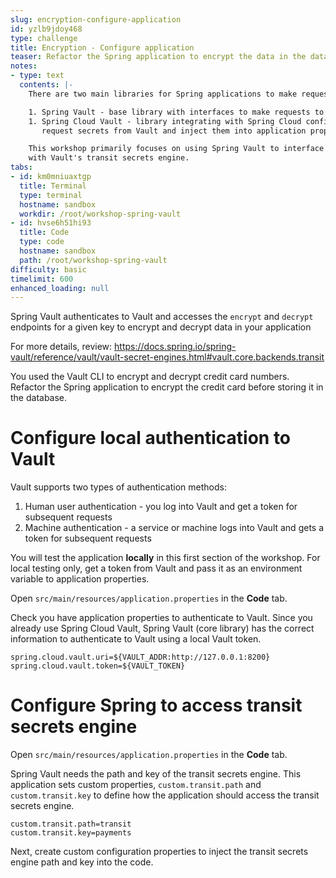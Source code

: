 ```yaml
---
slug: encryption-configure-application
id: yzlb9jdoy468
type: challenge
title: Encryption - Configure application
teaser: Refactor the Spring application to encrypt the data in the database
notes:
- type: text
  contents: |-
    There are two main libraries for Spring applications to make requests to Vault.

    1. Spring Vault - base library with interfaces to make requests to the Vault API.
    1. Spring Cloud Vault - library integrating with Spring Cloud configuration to automatically
       request secrets from Vault and inject them into application properties.

    This workshop primarily focuses on using Spring Vault to interface
    with Vault's transit secrets engine.
tabs:
- id: km0mniuaxtgp
  title: Terminal
  type: terminal
  hostname: sandbox
  workdir: /root/workshop-spring-vault
- id: hvse6h51hi93
  title: Code
  type: code
  hostname: sandbox
  path: /root/workshop-spring-vault
difficulty: basic
timelimit: 600
enhanced_loading: null
---
```


Spring Vault authenticates to Vault and accesses the `encrypt` and `decrypt` endpoints
for a given key to encrypt and decrypt data in your application

For more details, review: https://docs.spring.io/spring-vault/reference/vault/vault-secret-engines.html#vault.core.backends.transit

You used the Vault CLI to encrypt and decrypt credit card numbers. Refactor the Spring application
to encrypt the credit card before storing it in the database.

Configure local authentication to Vault
===

Vault supports two types of authentication methods:

1. Human user authentication - you log into Vault and get a token for subsequent requests
2. Machine authentication - a service or machine logs into Vault and gets a token for subsequent requests

You will test the application **locally** in this first section of the workshop.
For local testing only, get a token from Vault and pass it as an environment
variable to application properties.

Open `src/main/resources/application.properties` in the **Code** tab.

Check you have application properties to authenticate to Vault. Since you already use Spring Cloud Vault,
Spring Vault (core library) has the correct information to authenticate to Vault using a local Vault token.

```java,nocopy
spring.cloud.vault.uri=${VAULT_ADDR:http://127.0.0.1:8200}
spring.cloud.vault.token=${VAULT_TOKEN}
```

Configure Spring to access transit secrets engine
===

Open `src/main/resources/application.properties` in the **Code** tab.

Spring Vault needs the path and key of the transit secrets engine.
This application sets custom properties, `custom.transit.path` and `custom.transit.key`
to define how the application should access the transit secrets engine.

```java,nocopy
custom.transit.path=transit
custom.transit.key=payments
```

Next, create custom configuration properties to inject the transit secrets engine
path and key into the code.
